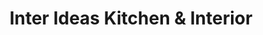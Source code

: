 ---
title: "Inter Ideas Kitchen & Interior"
url: /karachi/inter-ideas-kitchen-and-interior/
shop: furniture
---